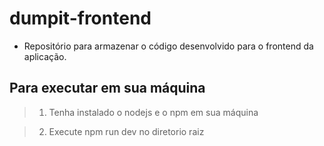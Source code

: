 # dumpit-frontend
- Repositório para armazenar o código desenvolvido para o frontend da aplicação.

## Para executar em sua máquina
> 1. Tenha instalado o nodejs e o npm em sua máquina

> 2. Execute npm run dev no diretorio raiz
